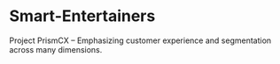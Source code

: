 # Smart-Entertainers
Project PrismCX – Emphasizing customer experience and segmentation across many dimensions.
